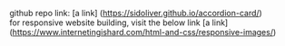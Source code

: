 github repo link: [a link] (https://sidoliver.github.io/accordion-card/) <br />
for responsive website building, visit the below link
[a link] (https://www.internetingishard.com/html-and-css/responsive-images/)
